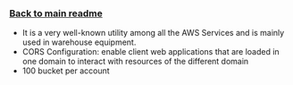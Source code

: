 ### [Back to main readme](Readme.md)

- It is a very well-known utility among all the AWS Services and is mainly used in warehouse equipment.
- CORS Configuration: enable client web applications that are loaded in one domain to interact with resources of the different domain
- 100 bucket per account